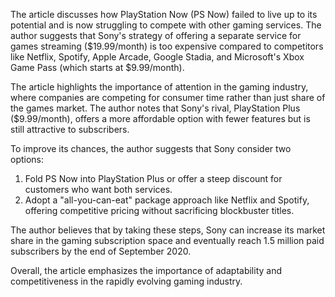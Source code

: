 The article discusses how PlayStation Now (PS Now) failed to live up to its potential and is now struggling to compete with other gaming services. The author suggests that Sony's strategy of offering a separate service for games streaming ($19.99/month) is too expensive compared to competitors like Netflix, Spotify, Apple Arcade, Google Stadia, and Microsoft's Xbox Game Pass (which starts at $9.99/month).

The article highlights the importance of attention in the gaming industry, where companies are competing for consumer time rather than just share of the games market. The author notes that Sony's rival, PlayStation Plus ($9.99/month), offers a more affordable option with fewer features but is still attractive to subscribers.

To improve its chances, the author suggests that Sony consider two options:

1. Fold PS Now into PlayStation Plus or offer a steep discount for customers who want both services.
2. Adopt a "all-you-can-eat" package approach like Netflix and Spotify, offering competitive pricing without sacrificing blockbuster titles.

The author believes that by taking these steps, Sony can increase its market share in the gaming subscription space and eventually reach 1.5 million paid subscribers by the end of September 2020.

Overall, the article emphasizes the importance of adaptability and competitiveness in the rapidly evolving gaming industry.